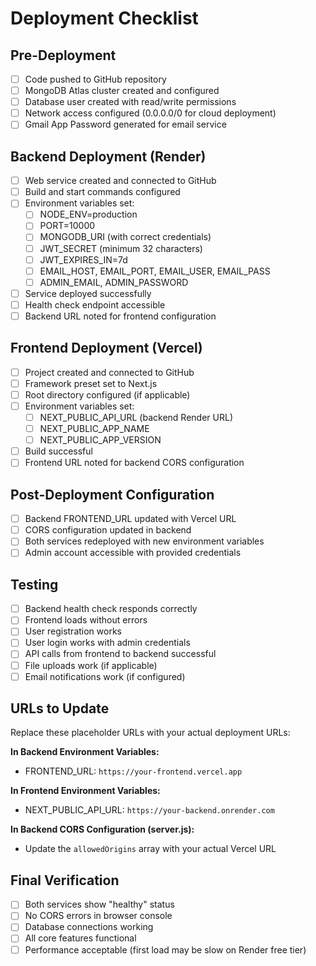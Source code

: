 # Deployment Checklist

## Pre-Deployment
- [ ] Code pushed to GitHub repository
- [ ] MongoDB Atlas cluster created and configured
- [ ] Database user created with read/write permissions
- [ ] Network access configured (0.0.0.0/0 for cloud deployment)
- [ ] Gmail App Password generated for email service

## Backend Deployment (Render)
- [ ] Web service created and connected to GitHub
- [ ] Build and start commands configured
- [ ] Environment variables set:
  - [ ] NODE_ENV=production
  - [ ] PORT=10000
  - [ ] MONGODB_URI (with correct credentials)
  - [ ] JWT_SECRET (minimum 32 characters)
  - [ ] JWT_EXPIRES_IN=7d
  - [ ] EMAIL_HOST, EMAIL_PORT, EMAIL_USER, EMAIL_PASS
  - [ ] ADMIN_EMAIL, ADMIN_PASSWORD
- [ ] Service deployed successfully
- [ ] Health check endpoint accessible
- [ ] Backend URL noted for frontend configuration

## Frontend Deployment (Vercel)
- [ ] Project created and connected to GitHub
- [ ] Framework preset set to Next.js
- [ ] Root directory configured (if applicable)
- [ ] Environment variables set:
  - [ ] NEXT_PUBLIC_API_URL (backend Render URL)
  - [ ] NEXT_PUBLIC_APP_NAME
  - [ ] NEXT_PUBLIC_APP_VERSION
- [ ] Build successful
- [ ] Frontend URL noted for backend CORS configuration

## Post-Deployment Configuration
- [ ] Backend FRONTEND_URL updated with Vercel URL
- [ ] CORS configuration updated in backend
- [ ] Both services redeployed with new environment variables
- [ ] Admin account accessible with provided credentials

## Testing
- [ ] Backend health check responds correctly
- [ ] Frontend loads without errors
- [ ] User registration works
- [ ] User login works with admin credentials
- [ ] API calls from frontend to backend successful
- [ ] File uploads work (if applicable)
- [ ] Email notifications work (if configured)

## URLs to Update
Replace these placeholder URLs with your actual deployment URLs:

**In Backend Environment Variables:**
- FRONTEND_URL: `https://your-frontend.vercel.app`

**In Frontend Environment Variables:**
- NEXT_PUBLIC_API_URL: `https://your-backend.onrender.com`

**In Backend CORS Configuration (server.js):**
- Update the `allowedOrigins` array with your actual Vercel URL

## Final Verification
- [ ] Both services show "healthy" status
- [ ] No CORS errors in browser console
- [ ] Database connections working
- [ ] All core features functional
- [ ] Performance acceptable (first load may be slow on Render free tier)